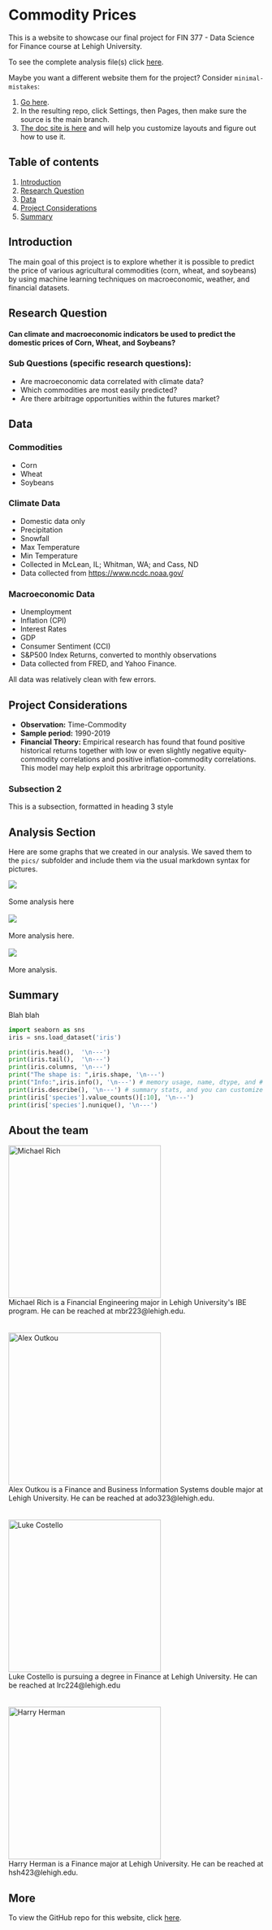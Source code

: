 # Commodity Prices

This is a website to showcase our final project for FIN 377 - Data Science for Finance course at Lehigh University.

To see the complete analysis file(s) click [here](https://github.com/julioveracruz/testwebsite/blob/main/notebooks/example.ipynb).

Maybe you want a different website them for the project? Consider `minimal-mistakes`:
1. [Go here](https://github.com/mmistakes/mm-github-pages-starter/generate).
2. In the resulting repo, click Settings, then Pages, then make sure the source is the main branch.
3. [The doc site is here](https://mmistakes.github.io/minimal-mistakes/docs/structure/) and will help you customize layouts and figure out how to use it.

## Table of contents
1. [Introduction](#introduction)
2. [Research Question](#meth)
3. [Data](#section2)
4. [Project Considerations](#other)
5. [Summary](#summary)

## Introduction  <a name="introduction"></a>

The main goal of this project is to explore whether it is possible to predict the price of various agricultural commodities (corn, wheat, and soybeans) by using machine learning techniques on macroeconomic, weather, and financial datasets.  

## Research Question <a name="meth"></a>

#### Can climate and macroeconomic indicators be used to predict the domestic prices of Corn, Wheat, and Soybeans?
### Sub Questions (specific research questions): 
- Are macroeconomic data correlated with climate data? 
- Which commodities are most easily predicted? 
- Are there arbitrage opportunities within the futures market? 

## Data <a name="section2"></a>
### Commodities
- Corn
- Wheat
- Soybeans

### Climate Data
- Domestic data only
- Precipitation
- Snowfall
- Max Temperature
- Min Temperature
- Collected in McLean, IL; Whitman, WA; and Cass, ND
- Data collected from https://www.ncdc.noaa.gov/

### Macroeconomic Data
- Unemployment
- Inflation (CPI)
- Interest Rates 
- GDP
- Consumer Sentiment (CCI)
- S&P500 Index Returns, converted to monthly observations
- Data collected from FRED, and Yahoo Finance. 

All data was relatively clean with few errors.

## Project Considerations <a name="other"></a>
- **Observation:** Time-Commodity 
- **Sample period:** 1990-2019
- **Financial Theory:** Empirical research has found that found positive historical returns together with low or even slightly negative equity-commodity correlations and positive inflation-commodity correlations. This model may help exploit this arbritrage opportunity.

### Subsection 2 <a name="subsec2-2"></a>
This is a subsection, formatted in heading 3 style

## Analysis Section <a name="section3"></a>

Here are some graphs that we created in our analysis. We saved them to the `pics/` subfolder and include them via the usual markdown syntax for pictures.

![](pics/plot1.png)
<br><br>
Some analysis here
<br><br>
![](pics/plot2.png)
<br><br>
More analysis here.
<br><br>
![](pics/plot3.png)
<br><br>
More analysis.

## Summary <a name="summary"></a>

Blah blah 


```python
import seaborn as sns 
iris = sns.load_dataset('iris') 

print(iris.head(),  '\n---')
print(iris.tail(),  '\n---')
print(iris.columns, '\n---')
print("The shape is: ",iris.shape, '\n---')
print("Info:",iris.info(), '\n---') # memory usage, name, dtype, and # of non-null obs (--> # of missing obs) per variable
print(iris.describe(), '\n---') # summary stats, and you can customize the list!
print(iris['species'].value_counts()[:10], '\n---')
print(iris['species'].nunique(), '\n---')
```
## About the team

<img src="pics/mike.jpg" alt="Michael Rich" width="300"/>
<br>
Michael Rich is a Financial Engineering major in Lehigh University's IBE program. He can be reached at mbr223@lehigh.edu.
<br><br><br>
<img src="pics/alex.jpg" alt="Alex Outkou" width="300"/>
<br>
Alex Outkou is a Finance and Business Information Systems double major at Lehigh University. He can be reached at ado323@lehigh.edu.
<br><br><br>
<img src="pics/luke.JPG" alt="Luke Costello" width="300"/>
<br>
Luke Costello is pursuing a degree in Finance at Lehigh University. He can be reached at lrc224@lehigh.edu
<br><br><br>
<img src="pics/harry.jpg" alt="Harry Herman" width="300"/>
<br>
Harry Herman is a Finance major at Lehigh University. He can be reached at hsh423@lehigh.edu.


## More 

To view the GitHub repo for this website, click [here](https://github.com/donbowen/teamproject).
